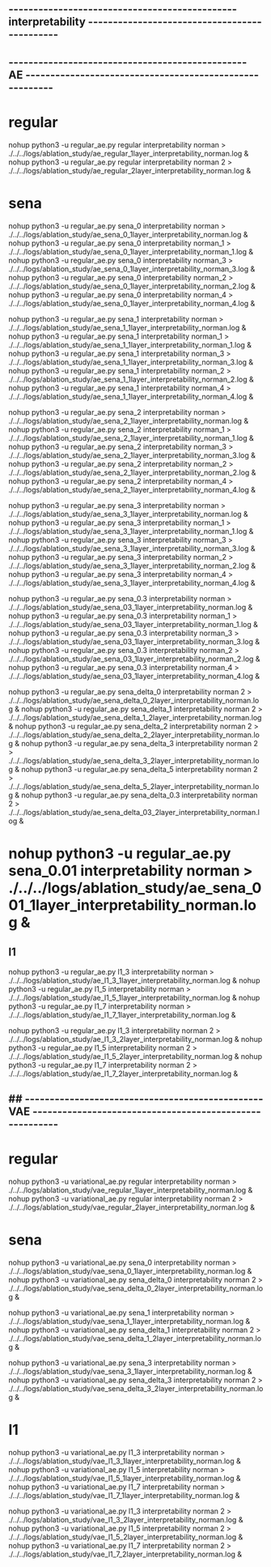 
## ---------------------------------------------- interpretability ---------------------------------------------

## ------------------------------------------------ AE --------------------------------------------------------
# regular
nohup python3 -u regular_ae.py regular interpretability norman > ./../../logs/ablation_study/ae_regular_1layer_interpretability_norman.log &
nohup python3 -u regular_ae.py regular interpretability norman 2 > ./../../logs/ablation_study/ae_regular_2layer_interpretability_norman.log &

# sena
nohup python3 -u regular_ae.py sena_0 interpretability norman > ./../../logs/ablation_study/ae_sena_0_1layer_interpretability_norman.log &
nohup python3 -u regular_ae.py sena_0 interpretability norman_1 > ./../../logs/ablation_study/ae_sena_0_1layer_interpretability_norman_1.log &
nohup python3 -u regular_ae.py sena_0 interpretability norman_3 > ./../../logs/ablation_study/ae_sena_0_1layer_interpretability_norman_3.log &
nohup python3 -u regular_ae.py sena_0 interpretability norman_2 > ./../../logs/ablation_study/ae_sena_0_1layer_interpretability_norman_2.log &
nohup python3 -u regular_ae.py sena_0 interpretability norman_4 > ./../../logs/ablation_study/ae_sena_0_1layer_interpretability_norman_4.log &


nohup python3 -u regular_ae.py sena_1 interpretability norman > ./../../logs/ablation_study/ae_sena_1_1layer_interpretability_norman.log &
nohup python3 -u regular_ae.py sena_1 interpretability norman_1 > ./../../logs/ablation_study/ae_sena_1_1layer_interpretability_norman_1.log &
nohup python3 -u regular_ae.py sena_1 interpretability norman_3 > ./../../logs/ablation_study/ae_sena_1_1layer_interpretability_norman_3.log &
nohup python3 -u regular_ae.py sena_1 interpretability norman_2 > ./../../logs/ablation_study/ae_sena_1_1layer_interpretability_norman_2.log &
nohup python3 -u regular_ae.py sena_1 interpretability norman_4 > ./../../logs/ablation_study/ae_sena_1_1layer_interpretability_norman_4.log &


nohup python3 -u regular_ae.py sena_2 interpretability norman > ./../../logs/ablation_study/ae_sena_2_1layer_interpretability_norman.log &
nohup python3 -u regular_ae.py sena_2 interpretability norman_1 > ./../../logs/ablation_study/ae_sena_2_1layer_interpretability_norman_1.log &
nohup python3 -u regular_ae.py sena_2 interpretability norman_3 > ./../../logs/ablation_study/ae_sena_2_1layer_interpretability_norman_3.log &
nohup python3 -u regular_ae.py sena_2 interpretability norman_2 > ./../../logs/ablation_study/ae_sena_2_1layer_interpretability_norman_2.log &
nohup python3 -u regular_ae.py sena_2 interpretability norman_4 > ./../../logs/ablation_study/ae_sena_2_1layer_interpretability_norman_4.log &


nohup python3 -u regular_ae.py sena_3 interpretability norman > ./../../logs/ablation_study/ae_sena_3_1layer_interpretability_norman.log &
nohup python3 -u regular_ae.py sena_3 interpretability norman_1 > ./../../logs/ablation_study/ae_sena_3_1layer_interpretability_norman_1.log &
nohup python3 -u regular_ae.py sena_3 interpretability norman_3 > ./../../logs/ablation_study/ae_sena_3_1layer_interpretability_norman_3.log &
nohup python3 -u regular_ae.py sena_3 interpretability norman_2 > ./../../logs/ablation_study/ae_sena_3_1layer_interpretability_norman_2.log &
nohup python3 -u regular_ae.py sena_3 interpretability norman_4 > ./../../logs/ablation_study/ae_sena_3_1layer_interpretability_norman_4.log &


nohup python3 -u regular_ae.py sena_0.3 interpretability norman > ./../../logs/ablation_study/ae_sena_03_1layer_interpretability_norman.log &
nohup python3 -u regular_ae.py sena_0.3 interpretability norman_1 > ./../../logs/ablation_study/ae_sena_03_1layer_interpretability_norman_1.log &
nohup python3 -u regular_ae.py sena_0.3 interpretability norman_3 > ./../../logs/ablation_study/ae_sena_03_1layer_interpretability_norman_3.log &
nohup python3 -u regular_ae.py sena_0.3 interpretability norman_2 > ./../../logs/ablation_study/ae_sena_03_1layer_interpretability_norman_2.log &
nohup python3 -u regular_ae.py sena_0.3 interpretability norman_4 > ./../../logs/ablation_study/ae_sena_03_1layer_interpretability_norman_4.log &


nohup python3 -u regular_ae.py sena_delta_0 interpretability norman 2 > ./../../logs/ablation_study/ae_sena_delta_0_2layer_interpretability_norman.log &
nohup python3 -u regular_ae.py sena_delta_1 interpretability norman 2 > ./../../logs/ablation_study/ae_sena_delta_1_2layer_interpretability_norman.log &
nohup python3 -u regular_ae.py sena_delta_2 interpretability norman 2 > ./../../logs/ablation_study/ae_sena_delta_2_2layer_interpretability_norman.log &
nohup python3 -u regular_ae.py sena_delta_3 interpretability norman 2 > ./../../logs/ablation_study/ae_sena_delta_3_2layer_interpretability_norman.log &
nohup python3 -u regular_ae.py sena_delta_5 interpretability norman 2 > ./../../logs/ablation_study/ae_sena_delta_5_2layer_interpretability_norman.log &
nohup python3 -u regular_ae.py sena_delta_0.3 interpretability norman 2 > ./../../logs/ablation_study/ae_sena_delta_03_2layer_interpretability_norman.log &
# nohup python3 -u regular_ae.py sena_0.01 interpretability norman > ./../../logs/ablation_study/ae_sena_001_1layer_interpretability_norman.log &

## l1
nohup python3 -u regular_ae.py l1_3 interpretability norman > ./../../logs/ablation_study/ae_l1_3_1layer_interpretability_norman.log &
nohup python3 -u regular_ae.py l1_5 interpretability norman > ./../../logs/ablation_study/ae_l1_5_1layer_interpretability_norman.log &
nohup python3 -u regular_ae.py l1_7 interpretability norman > ./../../logs/ablation_study/ae_l1_7_1layer_interpretability_norman.log &

nohup python3 -u regular_ae.py l1_3 interpretability norman 2 > ./../../logs/ablation_study/ae_l1_3_2layer_interpretability_norman.log &
nohup python3 -u regular_ae.py l1_5 interpretability norman 2 > ./../../logs/ablation_study/ae_l1_5_2layer_interpretability_norman.log &
nohup python3 -u regular_ae.py l1_7 interpretability norman 2 > ./../../logs/ablation_study/ae_l1_7_2layer_interpretability_norman.log &

## ## ------------------------------------------------ VAE --------------------------------------------------------

# regular
nohup python3 -u variational_ae.py regular interpretability norman > ./../../logs/ablation_study/vae_regular_1layer_interpretability_norman.log &
nohup python3 -u variational_ae.py regular interpretability norman 2 > ./../../logs/ablation_study/vae_regular_2layer_interpretability_norman.log &

# sena
nohup python3 -u variational_ae.py sena_0 interpretability norman > ./../../logs/ablation_study/vae_sena_0_1layer_interpretability_norman.log &
nohup python3 -u variational_ae.py sena_delta_0 interpretability norman 2 > ./../../logs/ablation_study/vae_sena_delta_0_2layer_interpretability_norman.log &

nohup python3 -u variational_ae.py sena_1 interpretability norman > ./../../logs/ablation_study/vae_sena_1_1layer_interpretability_norman.log &
nohup python3 -u variational_ae.py sena_delta_1 interpretability norman 2 > ./../../logs/ablation_study/vae_sena_delta_1_2layer_interpretability_norman.log &

nohup python3 -u variational_ae.py sena_3 interpretability norman > ./../../logs/ablation_study/vae_sena_3_1layer_interpretability_norman.log &
nohup python3 -u variational_ae.py sena_delta_3 interpretability norman 2 > ./../../logs/ablation_study/vae_sena_delta_3_2layer_interpretability_norman.log &

# l1
nohup python3 -u variational_ae.py l1_3 interpretability norman > ./../../logs/ablation_study/vae_l1_3_1layer_interpretability_norman.log &
nohup python3 -u variational_ae.py l1_5 interpretability norman > ./../../logs/ablation_study/vae_l1_5_1layer_interpretability_norman.log &
nohup python3 -u variational_ae.py l1_7 interpretability norman > ./../../logs/ablation_study/vae_l1_7_1layer_interpretability_norman.log &

nohup python3 -u variational_ae.py l1_3 interpretability norman 2 > ./../../logs/ablation_study/vae_l1_3_2layer_interpretability_norman.log &
nohup python3 -u variational_ae.py l1_5 interpretability norman 2 > ./../../logs/ablation_study/vae_l1_5_2layer_interpretability_norman.log &
nohup python3 -u variational_ae.py l1_7 interpretability norman 2 > ./../../logs/ablation_study/vae_l1_7_2layer_interpretability_norman.log &
